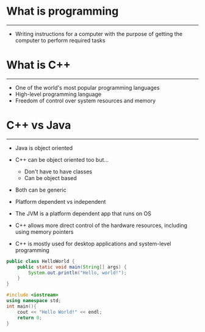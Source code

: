 # What is programming
----
- Writing instructions for a computer with the purpose of getting the computer to perform required tasks


# What is C++
----
- One of the world's most popular programming languages
- High-level programming language
- Freedom of control over system resources and memory


# C++ vs Java
----
- Java is object oriented
- C++ can be object oriented too but...
	- Don't have to have classes
	- Can be object based
- Both can be generic

- Platform dependent vs independent
- The JVM is a platform dependent app that runs on OS

- C++ allows more direct control of the hardware resources, including using memory pointers
- C++ is mostly used for desktop applications and system-level programming

```java
public class HelloWorld {
	public static void main(String[] args) {
		System.out.println("Hello, world!");
	}
}
```

```c++
#include <iostream>
using namespace std;
int main(){
	cout << "Hello World!" << endl;
	return 0;
}
```
